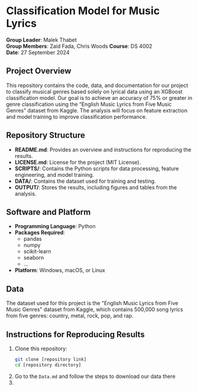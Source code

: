 # Classification Model for Music Lyrics

**Group Leader**: Malek Thabet  
**Group Members**: Zaid Fada, Chris Woods
**Course**: DS 4002  
**Date**: 27 September 2024

## Project Overview

This repository contains the code, data, and documentation for our project to classify musical genres based solely on lyrical data using an XGBoost classification model. Our goal is to achieve an accuracy of 75% or greater in genre classification using the “English Music Lyrics from Five Music Genres” dataset from Kaggle. The analysis will focus on feature extraction and model training to improve classification performance.

## Repository Structure

- **README.md**: Provides an overview and instructions for reproducing the results.
- **LICENSE.md**: License for the project (MIT License).
- **SCRIPTS/**: Contains the Python scripts for data processing, feature engineering, and model training.
- **DATA/**: Contains the dataset used for training and testing.
- **OUTPUT/**: Stores the results, including figures and tables from the analysis.

## Software and Platform

- **Programming Language**: Python
- **Packages Required**:
  - pandas
  - numpy
  - scikit-learn
  - seaborn
  - ...
- **Platform**: Windows, macOS, or Linux

## Data

The dataset used for this project is the "English Music Lyrics from Five Music Genres" dataset from Kaggle, which contains 500,000 song lyrics from five genres: country, metal, rock, pop, and rap.

## Instructions for Reproducing Results

1. Clone this repository:
   ```bash
   git clone [repository link]
   cd [repository directory]
   ```
2. Go to the `Data.md` and follow the steps to download our data there
3.
